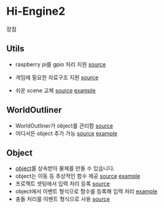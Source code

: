 # Hi-Engine2


장점



## Utils
- raspberry pi를 gpio 처리 지원 [source](https://github.com/BudlePlay/make-game-on-led-matrix/blob/main/Hi-Engine2_forRaspberryPi/Hi-Engine2_forRaspberryPi/Engine/include/IORaspberryPi.h)
- 게임에 필요한 자료구조 지원 [source](https://github.com/BudlePlay/make-game-on-led-matrix/blob/main/Hi-Engine2_forRaspberryPi/Hi-Engine2_forRaspberryPi/Engine/include/Unit.h)

- 쉬운 scene 교체 [source](https://github.com/BudlePlay/make-game-on-led-matrix/blob/f0ab3596857c70902f1384795b2b583f1b65ddad/Hi-Engine2_forRaspberryPi/Hi-Engine2_forRaspberryPi/Engine/include/SceneManager.h#L34) [example](https://github.com/BudlePlay/make-game-on-led-matrix/blob/f0ab3596857c70902f1384795b2b583f1b65ddad/Hi-Engine2_forRaspberryPi/Hi-Engine2_forRaspberryPi/User/src/Player.cpp#L67)

## WorldOutliner

- WorldOutliner가 object를 관리함 [source](https://github.com/BudlePlay/make-game-on-led-matrix/blob/main/Hi-Engine2_forRaspberryPi/Hi-Engine2_forRaspberryPi/Engine/include/WorldOutliner.h)
- 어디서든 object 추가 가능 [source](https://github.com/BudlePlay/make-game-on-led-matrix/blob/f0ab3596857c70902f1384795b2b583f1b65ddad/Hi-Engine2_forRaspberryPi/Hi-Engine2_forRaspberryPi/Engine/include/WorldOutliner.h#L16) [example](https://github.com/BudlePlay/make-game-on-led-matrix/blob/f0ab3596857c70902f1384795b2b583f1b65ddad/Hi-Engine2_forRaspberryPi/Hi-Engine2_forRaspberryPi/User/src/Player.cpp#L54)

## Object
- [object](https://github.com/BudlePlay/make-game-on-led-matrix/blob/main/Hi-Engine2_forRaspberryPi/Hi-Engine2_forRaspberryPi/Engine/include/Object.h)를 상속받아 물체를 만들 수 있습니다.
- object는 이동 등 추상적인 함수 제공 [source](https://github.com/BudlePlay/make-game-on-led-matrix/blob/f0ab3596857c70902f1384795b2b583f1b65ddad/Hi-Engine2_forRaspberryPi/Hi-Engine2_forRaspberryPi/Engine/include/Object.h#L48) [example](https://github.com/BudlePlay/make-game-on-led-matrix/blob/f0ab3596857c70902f1384795b2b583f1b65ddad/Hi-Engine2_forRaspberryPi/Hi-Engine2_forRaspberryPi/User/src/Bullet.cpp#L21)
- 프로젝트 셋팅에서 입력 처리 등록 [source](https://github.com/BudlePlay/make-game-on-led-matrix/blob/main/Hi-Engine2_forRaspberryPi/Hi-Engine2_forRaspberryPi/ProjectSetting.h)
- object에서 이벤트 형식으로 함수를 등록해 입력 처리 [example](https://github.com/BudlePlay/make-game-on-led-matrix/blob/f0ab3596857c70902f1384795b2b583f1b65ddad/Hi-Engine2_forRaspberryPi/Hi-Engine2_forRaspberryPi/User/src/Player.cpp#L25)
- 충돌 처리를 이벤트 형식으로 사용 [source](https://github.com/BudlePlay/make-game-on-led-matrix/blob/f0ab3596857c70902f1384795b2b583f1b65ddad/Hi-Engine2_forRaspberryPi/Hi-Engine2_forRaspberryPi/Engine/include/Object.h#L57)
